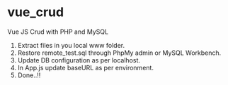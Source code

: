 # vue_crud
Vue JS Crud with PHP and MySQL

1. Extract files in you local www folder.
2. Restore remote_test.sql through PhpMy admin or MySQL Workbench.
3. Update DB configuration as per localhost.
4. In App.js update baseURL as per environment.
5. Done..!!
